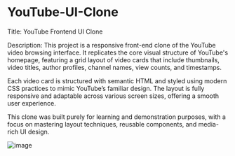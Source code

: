 # YouTube-UI-Clone
Title:
YouTube Frontend UI Clone

Description:
This project is a responsive front-end clone of the YouTube video browsing interface. It replicates the core visual structure of YouTube's homepage, featuring a grid layout of video cards that include thumbnails, video titles, author profiles, channel names, view counts, and timestamps.

Each video card is structured with semantic HTML and styled using modern CSS practices to mimic YouTube’s familiar design. The layout is fully responsive and adaptable across various screen sizes, offering a smooth user experience.

This clone was built purely for learning and demonstration purposes, with a focus on mastering layout techniques, reusable components, and media-rich UI design.


![image](https://github.com/user-attachments/assets/a1a6c59f-e717-4bec-bafd-d89b955dc60d)
